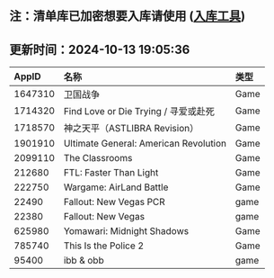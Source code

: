 ## 注：清单库已加密想要入库请使用 ([入库工具](https://github.com/BlankTMing/ManifestAutoUpdate/releases))

## 更新时间：2024-10-13 19:05:36
| AppID | 名称 | 类型  |
| :-------------------- | :----------------------------- | :----------- |
| 1647310 | 卫国战争| Game |
| 1714320 | Find Love or Die Trying / 寻爱或赴死| Game |
| 1718570 | 神之天平（ASTLIBRA Revision）| Game |
| 1901910 | Ultimate General: American Revolution| Game |
| 2099110 | The Classrooms| Game |
| 212680 | FTL: Faster Than Light| Game |
| 222750 | Wargame: AirLand Battle| Game |
| 22490 | Fallout: New Vegas PCR| game |
| 22380 | Fallout: New Vegas| game |
| 625980 | Yomawari: Midnight Shadows| Game |
| 785740 | This Is the Police 2| Game |
| 95400 | ibb & obb| game |
